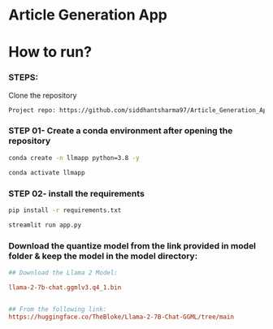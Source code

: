 # Article Generation App


# How to run?
### STEPS:

Clone the repository

```bash
Project repo: https://github.com/siddhantsharma97/Article_Generation_App.git
```
### STEP 01- Create a conda environment after opening the repository

```bash
conda create -n llmapp python=3.8 -y
```

```bash
conda activate llmapp
```


### STEP 02- install the requirements
```bash
pip install -r requirements.txt
```


```bash
streamlit run app.py
```

### Download the quantize model from the link provided in model folder & keep the model in the model directory:

```ini
## Download the Llama 2 Model:

llama-2-7b-chat.ggmlv3.q4_1.bin


## From the following link:
https://huggingface.co/TheBloke/Llama-2-7B-Chat-GGML/tree/main
```
